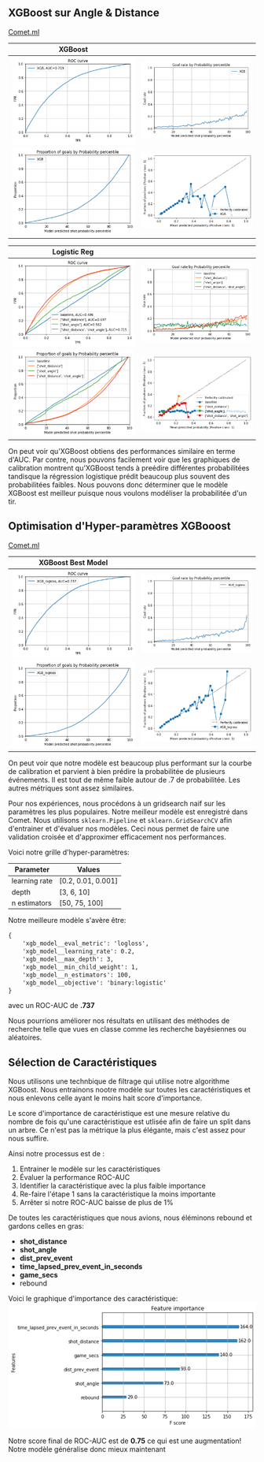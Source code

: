 ## XGBoost sur Angle & Distance

[Comet.ml](https://www.comet.com/williamglazer/hockeyanalysis/00655e4eece64684bc945bbc447ebc72?experiment-tab=chart&showOutliers=true&smoothing=0&transformY=smoothing&xAxis=wall)

| XGBoost                                   |                                              |
|-------------------------------------------|----------------------------------------------|
| ![ROC-AUC](../plots/roc_xgb.png)          | ![GOAL RATE](../plots/rate_xgb.png)          |
| ![GOAL PROPORTION](../plots/prop_xgb.png) | ![CALIBRATION](../plots/calibration_xgb.png) |

| Logistic Reg                                      |                                                 |
|---------------------------------------------------|-------------------------------------------------|
| ![ROC-AUC](../plots/roc_logreg.png)               | ![GOAL RATE](../plots/goal_rate_logreg.png)     |
| ![GOAL PROPORTION](../plots/goal_prop_logreg.png) | ![CALIBRATION](../plots/calibration_logreg.png) |

On peut voir qu'XGBoost obtiens des performances similaire en terme d'AUC. Par contre, nous pouvons facilement voir que les graphiques de calibration montrent qu'XGBoost tends à preédire différentes probabilitées tandisque la régression logistique prédit beaucoup plus souvent des probabilitées faibles. Nous pouvons donc déterminer que le modèle XGBoost est meilleur puisque nous voulons modéliser la probabilitée d'un tir.

## Optimisation d'Hyper-paramètres XGBooost 

[Comet.ml](https://www.comet.com/williamglazer/hockeyanalysis/1c85a5219e674091b97fcf33ceec5b3d?experiment-tab=chart&showOutliers=true&smoothing=0&transformY=smoothing&xAxis=step)

| XGBoost Best Model                             |                                                   |
|------------------------------------------------|---------------------------------------------------|
| ![ROC-AUC](../plots/roc_best_xgb.png)          | ![GOAL RATE](../plots/rate_best_xgb.png)          |
| ![GOAL PROPORTION](../plots/prop_best_xgb.png) | ![CALIBRATION](../plots/calibration_best_xgb.png) |

On peut voir que notre modèle est beaucoup plus performant sur la courbe de calibration et parvient à bien prédire la probabilitée de plusieurs événements. Il est tout de même faible autour de .7 de probabilitée. Les autres métriques sont assez similaires.

Pour nos expériences, nous procédons à un gridsearch naif sur les paramètres les plus populaires. Notre meilleur modèle est enregistré dans Comet. Nous utilisons `sklearn.Pipeline` et `sklearn.GridSearchCV` afin d'entrainer et d'évaluer nos modèles.
Ceci nous permet de faire une validation croisée et d'approximer efficacement nos performances.

Voici notre grille d'hyper-paramètres:

| Parameter     | Values             |
|---------------|--------------------|
| learning rate | [0.2, 0.01, 0.001] |
| depth         | [3, 6, 10]         |
| n estimators  | [50, 75, 100]      |

Notre meilleure modèle s'avère être:

```
{
    'xgb_model__eval_metric': 'logloss',
    'xgb_model__learning_rate': 0.2,
    'xgb_model__max_depth': 3,
    'xgb_model__min_child_weight': 1,
    'xgb_model__n_estimators': 100,
    'xgb_model__objective': 'binary:logistic'
}
```

avec un ROC-AUC de **.737**

Nous pourrions améliorer nos résultats en utilisant des méthodes de recherche telle que vues en classe comme les recherche bayésiennes ou aléatoires.

## Sélection de Caractéristiques

Nous utilisons une technbique de filtrage qui utilise notre algorithme XGBoost. Nous entrainons nootre modèle sur toutes les caractéristiques et nous enlevons celle ayant le moins hait score d'importance.

Le score d'importance de caractéristique est une mesure relative du nombre de fois qu'une caractéristique est utlisée afin de faire un split dans un arbre. Ce n'est pas la métrique la plus élégante, mais c'est assez pour nous suffire.

Ainsi notre processus est de :
1. Entrainer le modèle sur les caractéristiques
2. Évaluer la performance ROC-AUC
3. Identifier la caractéristique avec la plus faible importance
4. Re-faire l'étape 1 sans la caractéristique la moins importante
5. Arrêter si notre ROC-AUC baisse de plus de 1%

De toutes les caractéristiques que nous avions, nous éléminons rebound et gardons celles en gras:
- **shot_distance**
- **shot_angle**
- **dist_prev_event**
- **time_lapsed_prev_event_in_seconds**
- **game_secs**
- rebound

Voici le graphique d'importance des caractéristique:
![feature-imp](../plots/feat_imp.png)

Notre score final de ROC-AUC est de **0.75** ce qui est une augmentation! Notre modèle généralise donc mieux maintenant